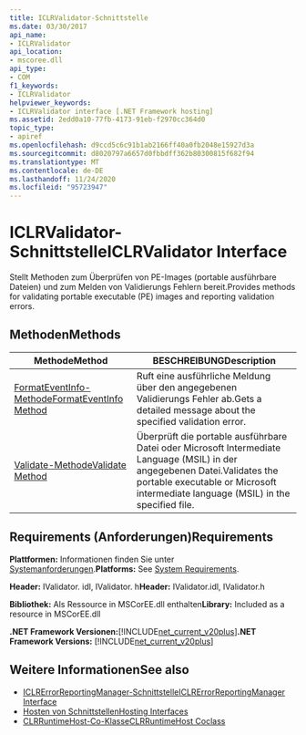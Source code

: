 ```yaml
---
title: ICLRValidator-Schnittstelle
ms.date: 03/30/2017
api_name:
- ICLRValidator
api_location:
- mscoree.dll
api_type:
- COM
f1_keywords:
- ICLRValidator
helpviewer_keywords:
- ICLRValidator interface [.NET Framework hosting]
ms.assetid: 2edd0a10-77fb-4173-91eb-f2970cc364d0
topic_type:
- apiref
ms.openlocfilehash: d9ccd5c6c91b1ab2166ff40a0fb2048e15927d3a
ms.sourcegitcommit: d8020797a6657d0fbbdff362b80300815f682f94
ms.translationtype: MT
ms.contentlocale: de-DE
ms.lasthandoff: 11/24/2020
ms.locfileid: "95723947"
---
```

# <a name="iclrvalidator-interface"></a><span data-ttu-id="0dd9c-102">ICLRValidator-Schnittstelle</span><span class="sxs-lookup"><span data-stu-id="0dd9c-102">ICLRValidator Interface</span></span>

<span data-ttu-id="0dd9c-103">Stellt Methoden zum Überprüfen von PE-Images (portable ausführbare Dateien) und zum Melden von Validierungs Fehlern bereit.</span><span class="sxs-lookup"><span data-stu-id="0dd9c-103">Provides methods for validating portable executable (PE) images and reporting validation errors.</span></span>  
  
## <a name="methods"></a><span data-ttu-id="0dd9c-104">Methoden</span><span class="sxs-lookup"><span data-stu-id="0dd9c-104">Methods</span></span>  
  
|<span data-ttu-id="0dd9c-105">Methode</span><span class="sxs-lookup"><span data-stu-id="0dd9c-105">Method</span></span>|<span data-ttu-id="0dd9c-106">BESCHREIBUNG</span><span class="sxs-lookup"><span data-stu-id="0dd9c-106">Description</span></span>|  
|------------|-----------------|  
|[<span data-ttu-id="0dd9c-107">FormatEventInfo-Methode</span><span class="sxs-lookup"><span data-stu-id="0dd9c-107">FormatEventInfo Method</span></span>](iclrvalidator-formateventinfo-method.md)|<span data-ttu-id="0dd9c-108">Ruft eine ausführliche Meldung über den angegebenen Validierungs Fehler ab.</span><span class="sxs-lookup"><span data-stu-id="0dd9c-108">Gets a detailed message about the specified validation error.</span></span>|  
|[<span data-ttu-id="0dd9c-109">Validate-Methode</span><span class="sxs-lookup"><span data-stu-id="0dd9c-109">Validate Method</span></span>](iclrvalidator-validate-method.md)|<span data-ttu-id="0dd9c-110">Überprüft die portable ausführbare Datei oder Microsoft Intermediate Language (MSIL) in der angegebenen Datei.</span><span class="sxs-lookup"><span data-stu-id="0dd9c-110">Validates the portable executable or Microsoft intermediate language (MSIL) in the specified file.</span></span>|  
  
## <a name="requirements"></a><span data-ttu-id="0dd9c-111">Requirements (Anforderungen)</span><span class="sxs-lookup"><span data-stu-id="0dd9c-111">Requirements</span></span>  

 <span data-ttu-id="0dd9c-112">**Plattformen:** Informationen finden Sie unter [Systemanforderungen](../../get-started/system-requirements.md).</span><span class="sxs-lookup"><span data-stu-id="0dd9c-112">**Platforms:** See [System Requirements](../../get-started/system-requirements.md).</span></span>  
  
 <span data-ttu-id="0dd9c-113">**Header:** IValidator. idl, IValidator. h</span><span class="sxs-lookup"><span data-stu-id="0dd9c-113">**Header:** IValidator.idl, IValidator.h</span></span>  
  
 <span data-ttu-id="0dd9c-114">**Bibliothek:** Als Ressource in MSCorEE.dll enthalten</span><span class="sxs-lookup"><span data-stu-id="0dd9c-114">**Library:** Included as a resource in MSCorEE.dll</span></span>  
  
 <span data-ttu-id="0dd9c-115">**.NET Framework Versionen:**[!INCLUDE[net_current_v20plus](../../../../includes/net-current-v20plus-md.md)]</span><span class="sxs-lookup"><span data-stu-id="0dd9c-115">**.NET Framework Versions:** [!INCLUDE[net_current_v20plus](../../../../includes/net-current-v20plus-md.md)]</span></span>  
  
## <a name="see-also"></a><span data-ttu-id="0dd9c-116">Weitere Informationen</span><span class="sxs-lookup"><span data-stu-id="0dd9c-116">See also</span></span>

- [<span data-ttu-id="0dd9c-117">ICLRErrorReportingManager-Schnittstelle</span><span class="sxs-lookup"><span data-stu-id="0dd9c-117">ICLRErrorReportingManager Interface</span></span>](iclrerrorreportingmanager-interface.md)
- [<span data-ttu-id="0dd9c-118">Hosten von Schnittstellen</span><span class="sxs-lookup"><span data-stu-id="0dd9c-118">Hosting Interfaces</span></span>](hosting-interfaces.md)
- [<span data-ttu-id="0dd9c-119">CLRRuntimeHost-Co-Klasse</span><span class="sxs-lookup"><span data-stu-id="0dd9c-119">CLRRuntimeHost Coclass</span></span>](clrruntimehost-coclass.md)

